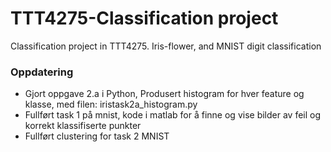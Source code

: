 # TTT4275-Classification project
Classification project in TTT4275.
Iris-flower, and MNIST digit classification

### Oppdatering
* Gjort oppgave 2.a i Python, Produsert histogram for hver feature og klasse, med filen: iristask2a_histogram.py
* Fullført task 1 på mnist, kode i matlab for å finne og vise bilder av feil og korrekt klassifiserte punkter 
* Fullført clustering for task 2 MNIST
